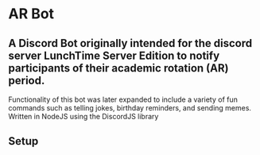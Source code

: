 # AR Bot
## A Discord Bot originally intended for the discord server LunchTime Server Edition to notify participants of their academic rotation (AR) period.
Functionality of this bot was later expanded to include a variety of fun commands such as telling jokes, birthday reminders, and sending memes.
Written in NodeJS using the DiscordJS library

## Setup
